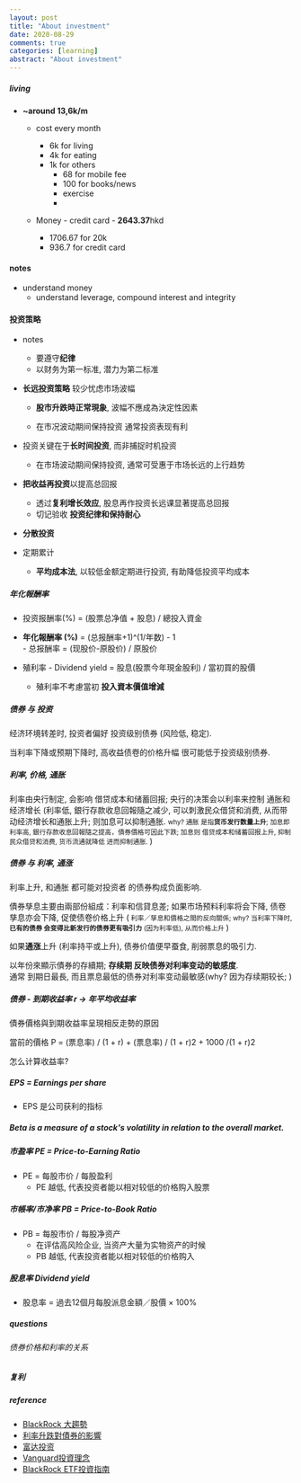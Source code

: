```yaml
---
layout: post
title: "About investment"
date: 2020-08-29
comments: true
categories: [learning]
abstract: "About investment"
---
```



##### living  
   * **~around 13,6k/m**   
     - cost every month  
       + 6k for living  
       + 4k for eating  
       + 1k for others  
         - 68 for mobile fee  
         - 100 for books/news  
         - exercise 
         -   

     - Money - credit card - **2643.37**hkd  
       + 1706.67 for 20k
       + 936.7 for credit card 

#### notes 
  * understand money 
     - understand leverage, compound interest and integrity


#### 投资策略   
   * notes  
     - 要遵守**纪律**    
     - 以财务为第一标准, 潜力为第二标准  

   * **长远投资策略** 较少忧虑市场波幅    
     - **股市升跌時正常現象**, 波幅不應成為決定性因素  

     - 在市况波动期间保持投资 通常投资表现有利  


   * 投资关键在于**长时间投资**, 而非捕捉时机投资  
     - 在市场波动期间保持投资, 通常可受惠于市场长远的上行趋势  


   * **把收益再投资**以提高总回报  
     - 透过**复利增长效应**, 股息再作投资长远课显著提高总回报  
     - 切记验收 **投资纪律和保持耐心**    

   * **分散投资**  

   * 定期累计  
     - **平均成本法**, 以较低金额定期进行投资, 有助降低投资平均成本  


##### 年化報酬率  
   *  投资报酬率(%)  = (股票总净值 +  股息) / 總投入資金  

   *  **年化報酬率 (%)**  = (总报酬率+1)^(1/年数) - 1  
     - 总报酬率 = (现股价-原股价) / 原股价  

   * 殖利率 - Dividend yield  = 股息(股票今年現金股利) / 當初買的股價  
     - 殖利率不考慮當初 **投入資本價值增減**



##### 债券 与 投资 
经济环境转差时, 投资者偏好 投资级别债券 (风险低, 稳定).  

当利率下降或预期下降时, 高收益债卷的价格升幅 很可能低于投资级别债券.  


##### 利率, 价格, 通胀  
 利率由央行制定, 会影响 借贷成本和储蓄回报; 央行的决策会以利率来控制 通胀和经济增长 (利率低, 銀行存款收息回報隨之减少, 可以刺激民众借贷和消费, 从而带动经济增长和通胀上升; 则加息可以抑制通胀. <small> why? 通胀 是指**货币发行数量上升**; 加息即 利率高, 銀行存款收息回報隨之提高，債券價格可因此下跌; 加息则 借贷成本和储蓄回报上升, 抑制民众借贷和消费, 货币流通就降低 进而抑制通胀. </small>)   

##### 债券 与 利率, 通涨   
利率上升, 和通胀 都可能对投资者 的债券构成负面影响.   

債券孳息主要由兩部份組成：利率和信貸息差; 如果市场预料利率将会下降, 债卷孳息亦会下降, 促使债卷价格上升  (<small>  利率／孳息和價格之間的反向關係; why? 当利率下降时, **已有的债券 会变得比新发行的债券更有吸引力** (因为利率低), 从而价格上升 </small>)   

如果**通涨**上升 (利率持平或上升), 债券价值便早蚕食, 削弱票息的吸引力.   


以年份來顯示債券的存續期; **存续期 反映债券对利率变动的敏感度**.    
通常 到期日最長, 而且票息最低的债券对利率变动最敏感(why?  因为存续期较长; )  

##### 债券  - 到期收益率  r -> 年平均收益率  
債券價格與到期收益率呈現相反走勢的原因

當前的價格 P = (票息率) / (1 + r) + (票息率) / (1 + r)2 + 1000 /(1 + r)2

怎么计算收益率?  
 

##### EPS = Earnings per share  
   * EPS 是公司获利的指标  

##### Beta is a measure of a stock's volatility in relation to the overall market.

##### 市盈率  PE = Price-to-Earning Ratio 
   * PE = 每股市价 / 每股盈利 
      - PE 越低, 代表投资者能以相对较低的价格购入股票  


##### 市帳率/市净率  PB = Price-to-Book Ratio  

   *  PB = 每股市价 / 每股净资产  
      - 在评估高风险企业, 当资产大量为实物资产的时候  
      - PB 越低, 代表投资者能以相对较低的价格购入 


##### 股息率  Dividend yield  

   * 股息率 = 過去12個月每股派息金額／股價 × 100%



##### questions 

###### 债券价格和利率的关系 


##### 复利 


##### reference  
* [BlackRock 大趨勢](https://www.blackrock.com/hk/zh/investment-ideas/themes/megatrends)
* [利率升跌對債券的影響](https://www.fidelity.com.hk/zh/start-investing/learn-about-investing/bond-investing-made-simple/how-interest-rates-affect-bonds) 
* [富达投资](https://www.fidelity.com.hk/zh/start-investing/learn-about-investing/bond-investing-made-simple/understanding-investment-grade-and-high-yield-bonds) 
* [Vanguard投資理念](https://www.vanguard.com.cn/investment-philosophies/) 
* [BlackRock ETF投資指南](https://www.blackrock.com/hk/zh/etfs-simplified)